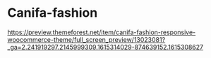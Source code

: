 # Canifa-fashion
https://preview.themeforest.net/item/canifa-fashion-responsive-woocommerce-theme/full_screen_preview/13023081?_ga=2.241919297.2145999309.1615314029-874639152.1615308627
